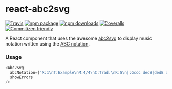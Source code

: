# react-abc2svg

[![Travis][build-badge]][build]
[![npm package][npm-badge]][npm]
[![npm downloads][npm-downloads-badge]][npm-downloads]
[![Coveralls][coveralls-badge]][coveralls]
[![Commitizen friendly][commitizen-badge]][commitizen]

A React component that uses the awesome [abc2svg](https://github.com/moinejf/abc2svg) to display music notation written using the [ABC notation](http://abcnotation.com).

### Usage

```js
<Abc2Svg
  abcNotation={'X:1\nT:Example\nM:4/4\nC:Trad.\nK:G\n|:Gccc dedB|dedB dedB|c2ec B2dB|c2A2 A2BA|'}
  showErrors
/>
```

[build-badge]: https://img.shields.io/travis/rigobauer/react-abc2svg/master.svg?style=flat-square
[build]: https://travis-ci.org/rigobauer/react-abc2svg

[npm-badge]: https://img.shields.io/npm/v/react-abc2svg.svg?style=flat-square
[npm]: https://www.npmjs.org/package/react-abc2svg

[npm-downloads-badge]: https://img.shields.io/npm/dm/react-abc2svg.svg?style=flat-square
[npm-downloads]: https://npm-stat.com/charts.html?package=react-abc2svg

[coveralls-badge]: https://img.shields.io/coveralls/rigobauer/react-abc2svg/master.svg?style=flat-square
[coveralls]: https://coveralls.io/github/rigobauer/react-abc2svg

[commitizen-badge]: https://img.shields.io/badge/commitizen-friendly-brightgreen.svg?style=flat-square
[commitizen]: http://commitizen.github.io/cz-cli/
